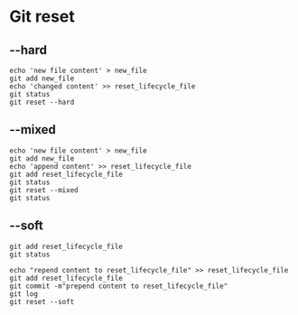 # Git reset

## --hard

```shell
echo 'new file content' > new_file
git add new_file
echo 'changed content' >> reset_lifecycle_file
git status
git reset --hard
```

## --mixed

```shell
echo 'new file content' > new_file
git add new_file
echo 'append content' >> reset_lifecycle_file
git add reset_lifecycle_file
git status
git reset --mixed
git status
```

## --soft

```shell
git add reset_lifecycle_file
git status
```

```shell
echo "repend content to reset_lifecycle_file" >> reset_lifecycle_file
git add reset_lifecycle_file
git commit -m"prepend content to reset_lifecycle_file"
git log
git reset --soft
```
